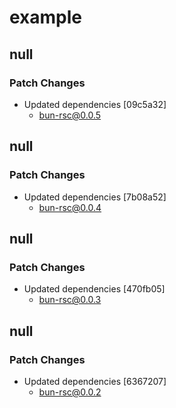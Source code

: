 # example

## null

### Patch Changes

- Updated dependencies [09c5a32]
  - bun-rsc@0.0.5

## null

### Patch Changes

- Updated dependencies [7b08a52]
  - bun-rsc@0.0.4

## null

### Patch Changes

- Updated dependencies [470fb05]
  - bun-rsc@0.0.3

## null

### Patch Changes

- Updated dependencies [6367207]
  - bun-rsc@0.0.2
